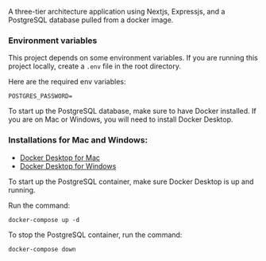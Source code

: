 A three-tier architecture application using Nextjs, Expressjs, and a PostgreSQL database pulled from a docker image.

### Environment variables

This project depends on some environment variables. If you are running this project locally, create a `.env` file in the root directory.

Here are the required env variables:
```
POSTGRES_PASSWORD=
```

To start up the PostgreSQL database, make sure to have Docker installed. If you are on Mac or Windows, you will need to install Docker Desktop.

### Installations for Mac and Windows:

- [Docker Desktop for Mac](https://docs.docker.com/desktop/install/windows-install//)
- [Docker Desktop for Windows](https://docs.docker.com/desktop/install/mac-install//)

To start up the PostgreSQL container, make sure Docker Desktop is up and running.

Run the command:

```
docker-compose up -d
```

To stop the PostgreSQL container, run the command:

```
docker-compose down
```
